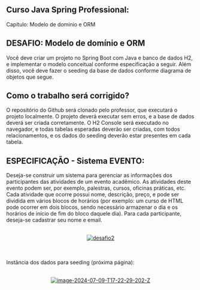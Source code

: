 
## Curso Java Spring Professional:
Capítulo: Modelo de domínio e ORM

## DESAFIO: Modelo de domínio e ORM

Você deve criar um projeto no Spring Boot com Java e banco de dados H2, e implementar o modelo
conceitual conforme especificação a seguir. Além disso, você deve fazer o seeding da base de dados
conforme diagrama de objetos que segue.

## Como o trabalho será corrigido?
O repositório do Github será clonado pelo professor, que executará o projeto localmente. O projeto
deverá executar sem erros, e a base de dados deverá ser criada corretamente. O H2 Console será
executado no navegador, e todas tabelas esperadas deverão ser criadas, com todos relacionamentos, e
os dados do seeding deverão estar presentes em cada tabela.

## ESPECIFICAÇÃO - Sistema EVENTO:
Deseja-se construir um sistema para gerenciar as informações dos participantes das atividades de um
evento acadêmico. As atividades deste evento podem ser, por exemplo, palestras, cursos, oficinas
práticas, etc. Cada atividade que ocorre possui nome, descrição, preço, e pode ser dividida em vários
blocos de horários (por exemplo: um curso de HTML pode ocorrer em dois blocos, sendo necessário
armazenar o dia e os horários de início de fim do bloco daquele dia). Para cada participante, deseja-se
cadastrar seu nome e email.<br><br>
<p align = center>
<a href="https://ibb.co/Ykdts40"><img src="https://i.ibb.co/FwYBTkH/desafio2.png" alt="desafio2" border="0"></a>
</p>
<br><br>
Instância dos dados para seeding (próxima página):
<br><br>
<p align = center>
<a href="https://ibb.co/KNykmQn"><img src="https://i.ibb.co/wJ6XYbt/image-2024-07-09-T17-22-29-202-Z.png" alt="image-2024-07-09-T17-22-29-202-Z" border="0"></a>
</p>
